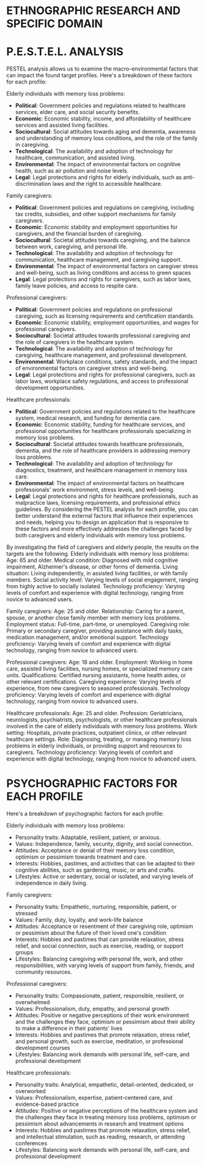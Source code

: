 # ETHNOGRAPHIC RESEARCH AND SPECIFIC DOMAIN 
# P.E.S.T.E.L. ANALYSIS
PESTEL analysis allows us to examine the macro-environmental factors that can impact the found target profiles. Here's a breakdown of these factors for each profile:

Elderly individuals with memory loss problems:
- **Political**: Government policies and regulations related to healthcare services, elder care, and social security benefits.
- **Economic**: Economic stability, income, and affordability of healthcare services and assisted living facilities.
- **Sociocultural**: Social attitudes towards aging and dementia, awareness and understanding of memory loss conditions, and the role of the family in caregiving.
- **Technological**: The availability and adoption of technology for healthcare, communication, and assisted living.
- **Environmental**: The impact of environmental factors on cognitive health, such as air pollution and noise levels.
- **Legal**: Legal protections and rights for elderly individuals, such as anti-discrimination laws and the right to accessible healthcare.

Family caregivers:
- **Political**: Government policies and regulations on caregiving, including tax credits, subsidies, and other support mechanisms for family caregivers.
- **Economic**: Economic stability and employment opportunities for caregivers, and the financial burden of caregiving.
- **Sociocultural**: Societal attitudes towards caregiving, and the balance between work, caregiving, and personal life.
- **Technological**: The availability and adoption of technology for communication, healthcare management, and caregiving support.
- **Environmental**: The impact of environmental factors on caregiver stress and well-being, such as living conditions and access to green spaces
- **Legal**: Legal protections and rights for caregivers, such as labor laws, family leave policies, and access to respite care.

Professional caregivers:
- **Political**: Government policies and regulations on professional caregiving, such as licensing requirements and certification standards.
- **Economic**: Economic stability, employment opportunities, and wages for professional caregivers.
- **Sociocultural**: Societal attitudes towards professional caregiving and the role of caregivers in the healthcare system.
- **Technological**: The availability and adoption of technology for caregiving, healthcare management, and professional development.
- **Environmental**: Workplace conditions, safety standards, and the impact of environmental factors on caregiver stress and well-being.
- **Legal**: Legal protections and rights for professional caregivers, such as labor laws, workplace safety regulations, and access to professional development opportunities.

Healthcare professionals:
- **Political**: Government policies and regulations related to the healthcare system, medical research, and funding for dementia care.
- **Economic**: Economic stability, funding for healthcare services, and professional opportunities for healthcare professionals specializing in memory loss problems.
- **Sociocultural**: Societal attitudes towards healthcare professionals, dementia, and the role of healthcare providers in addressing memory loss problems.
- **Technological**: The availability and adoption of technology for diagnostics, treatment, and healthcare management in memory loss care.
- **Environmental**: The impact of environmental factors on healthcare professionals' work environment, stress levels, and well-being.
- **Legal**: Legal protections and rights for healthcare professionals, such as malpractice laws, licensing requirements, and professional ethics guidelines.
By considering the PESTEL analysis for each profile, you can better understand the external factors that influence their experiences and needs, helping you to design an application that is responsive to these factors and more effectively addresses the challenges faced by both caregivers and elderly individuals with memory loss problems.


By investigating the field of caregivers and elderly people, the results on the targets are the following.
Elderly individuals with memory loss problems:
Age: 65 and older.
Medical condition: Diagnosed with mild cognitive impairment, Alzheimer's disease, or other forms of dementia.
Living situation: Living independently, in assisted living facilities, or with family members.
Social activity level: Varying levels of social engagement, ranging from highly active to socially isolated.
Technology proficiency: Varying levels of comfort and experience with digital technology, ranging from novice to advanced users.

Family caregivers:
Age: 25 and older.
Relationship: Caring for a parent, spouse, or another close family member with memory loss problems.
Employment status: Full-time, part-time, or unemployed.
Caregiving role: Primary or secondary caregiver, providing assistance with daily tasks, medication management, and/or emotional support.
Technology proficiency: Varying levels of comfort and experience with digital technology, ranging from novice to advanced users.

Professional caregivers:
Age: 18 and older.
Employment: Working in home care, assisted living facilities, nursing homes, or specialized memory care units.
Qualifications: Certified nursing assistants, home health aides, or other relevant certifications.
Caregiving experience: Varying levels of experience, from new caregivers to seasoned professionals.
Technology proficiency: Varying levels of comfort and experience with digital technology, ranging from novice to advanced users.

Healthcare professionals:
Age: 25 and older.
Profession: Geriatricians, neurologists, psychiatrists, psychologists, or other healthcare professionals involved in the care of elderly individuals with memory loss problems.
Work setting: Hospitals, private practices, outpatient clinics, or other relevant healthcare settings.
Role: Diagnosing, treating, or managing memory loss problems in elderly individuals, or providing support and resources to caregivers.
Technology proficiency: Varying levels of comfort and experience with digital technology, ranging from novice to advanced users.

# PSYCHOGRAPHIC FACTORS FOR EACH PROFILE
Here's a breakdown of psychographic factors for each profile:

Elderly individuals with memory loss problems:
- Personality traits: Adaptable, resilient, patient, or anxious.
- Values: Independence, family, security, dignity, and social connection.
- Attitudes: Acceptance or denial of their memory loss condition, optimism or pessimism towards treatment and care.
- Interests: Hobbies, pastimes, and activities that can be adapted to their cognitive abilities, such as gardening, music, or arts and crafts.
- Lifestyles: Active or sedentary, social or isolated, and varying levels of independence in daily living.

Family caregivers:
- Personality traits: Empathetic, nurturing, responsible, patient, or stressed
- Values: Family, duty, loyalty, and work-life balance
- Attitudes: Acceptance or resentment of their caregiving role, optimism or pessimism about the future of their loved one's condition
- Interests: Hobbies and pastimes that can provide relaxation, stress relief, and social connection, such as exercise, reading, or support groups
- Lifestyles: Balancing caregiving with personal life, work, and other responsibilities, with varying levels of support from family, friends, and community resources.

Professional caregivers:
- Personality traits: Compassionate, patient, responsible, resilient, or overwhelmed
- Values: Professionalism, duty, empathy, and personal growth
- Attitudes: Positive or negative perceptions of their work environment and the challenges they face, optimism or pessimism about their ability to make a difference in their patients' lives
- Interests: Hobbies and pastimes that promote relaxation, stress relief, and personal growth, such as exercise, meditation, or professional development courses
- Lifestyles: Balancing work demands with personal life, self-care, and professional development

Healthcare professionals:
- Personality traits: Analytical, empathetic, detail-oriented, dedicated, or overworked
- Values: Professionalism, expertise, patient-centered care, and evidence-based practice
- Attitudes: Positive or negative perceptions of the healthcare system and the challenges they face in treating memory loss problems, optimism or pessimism about advancements in research and treatment options
- Interests: Hobbies and pastimes that promote relaxation, stress relief, and intellectual stimulation, such as reading, research, or attending conferences
- Lifestyles: Balancing work demands with personal life, self-care, and professional development
